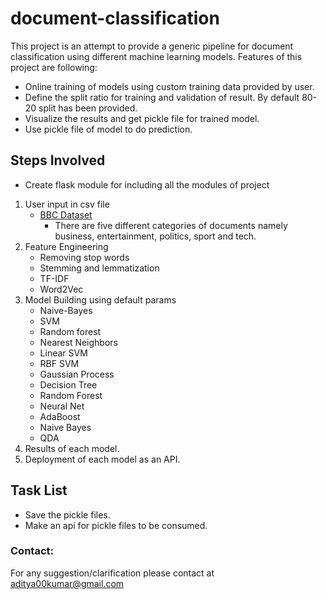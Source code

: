 # document-classification
This project is an attempt to provide a generic pipeline for document classification using different machine learning
 models. Features of this project are following:
 - Online training of models using custom training data provided by user.
 - Define the split ratio for training and validation of result. By default 80-20 split has been provided.
 - Visualize the results and get pickle file for trained model.
 - Use pickle file of model to do prediction.

## Steps Involved
- Create flask module for including all the modules of project

1. User input in csv file
    - [BBC Dataset](http://mlg.ucd.ie/datasets/bbc.html)
        - There are five different categories of documents namely business, entertainment, politics, sport and tech.
2. Feature Engineering
	- Removing stop words
	- Stemming and lemmatization
	- TF-IDF
	- Word2Vec
3. Model Building using default params
	- Naive-Bayes
	- SVM
	- Random forest
	- Nearest Neighbors
    - Linear SVM
    - RBF SVM
    - Gaussian Process
    - Decision Tree
    - Random Forest
    - Neural Net
    - AdaBoost
    - Naive Bayes
    - QDA
4. Results of each model.
5. Deployment of each model as an API.

##  Task List
  - Save the pickle files.
  - Make an api for pickle files to be consumed.

### Contact:
For any suggestion/clarification please contact at aditya00kumar@gmail.com
